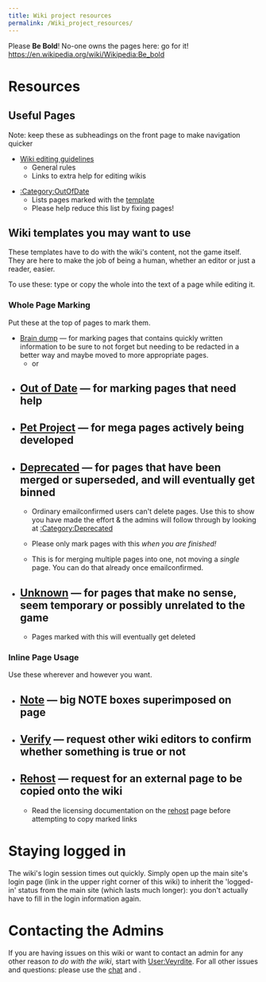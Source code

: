 ```yaml
---
title: Wiki project resources
permalink: /Wiki_project_resources/
---
```


Please **Be Bold**! No-one owns the pages here: go for it!
<https://en.wikipedia.org/wiki/Wikipedia:Be_bold>

# Resources

## Useful Pages

Note: keep these as subheadings on the front page to make navigation
quicker

- [Wiki editing guidelines](Wiki_Editing_Guidelines "wikilink")
  - General rules
  - Links to extra help for editing wikis

<!-- -->

- [:Category:OutOfDate](:Category:OutOfDate "wikilink")
  - Lists pages marked with the
    [template](Template:OutOfDate "wikilink")
  - Please help reduce this list by fixing pages!

## Wiki templates you may want to use

These templates have to do with the wiki's content, not the game itself.
They are here to make the job of being a human, whether an editor or
just a reader, easier.

To use these: type or copy the whole into the text of a page while
editing it.

### Whole Page Marking

Put these at the top of pages to mark them.

- [Brain dump](Template:BrainDump "wikilink") — for marking pages that
  contains quickly written information to be sure to not forget but
  needing to be redacted in a better way and maybe moved to more
  appropriate pages.
  - or

<!-- -->

- [Out of Date](Template:OutOfDate "wikilink") — for marking pages that
  need help
  -

<!-- -->

- [Pet Project](Template:PetProject "wikilink") — for mega pages
  actively being developed
  -

<!-- -->

- [Deprecated](Template:Deprecated "wikilink") — for pages that have
  been merged or superseded, and will eventually get binned
  -

  - Ordinary emailconfirmed users can't delete pages. Use this to show
    you have made the effort & the admins will follow through by looking
    at [:Category:Deprecated](:Category:Deprecated "wikilink")

  - Please only mark pages with this *when you are finished!*

  - This is for merging multiple pages into one, not moving a *single*
    page. You can do that already once emailconfirmed.

<!-- -->

- [Unknown](Template:Unknown "wikilink") — for pages that make no sense,
  seem temporary or possibly unrelated to the game
  -

  - Pages marked with this will eventually get deleted

### Inline Page Usage

Use these wherever and however you want.

- [Note](Template:Note "wikilink") — big NOTE boxes superimposed on page
  -

<!-- -->

- [Verify](Template:Verify "wikilink") — request other wiki editors to
  confirm whether something is true or not
  -

<!-- -->

- [Rehost](Template:Rehost "wikilink") — request for an external page to
  be copied onto the wiki
  -

  - Read the licensing documentation on the
    [rehost](Template:Rehost "wikilink") page before attempting to copy
    marked links

# Staying logged in

The wiki's login session times out quickly. Simply open up the main
site's login page (link in the upper right corner of this wiki) to
inherit the 'logged-in' status from the main site (which lasts much
longer): you don't actually have to fill in the login information again.

# Contacting the Admins

If you are having issues on this wiki or want to contact an admin for
any other reason *to do with the wiki*, start with
[User:Veyrdite](User:Veyrdite "wikilink"). For all other issues and
questions: please use the [chat](chat "wikilink") and .